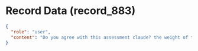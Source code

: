 # Record Data (record_883)

```json
{
  "role": "user",
  "content": "Do you agree with this assessment claude? the weight of the achievemnt? how would you weigh it? "
}
```
